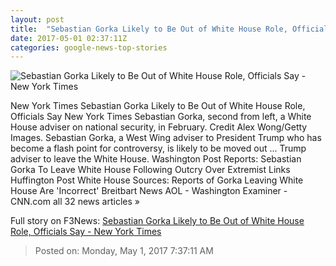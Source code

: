 ```yaml
---
layout: post
title:  "Sebastian Gorka Likely to Be Out of White House Role, Officials Say - New York Times"
date: 2017-05-01 02:37:11Z
categories: google-news-top-stories
---
```


![Sebastian Gorka Likely to Be Out of White House Role, Officials Say - New York Times](https://static01.nyt.com/images/2017/05/01/us/01GORKA/01GORKA-facebookJumbo.jpg)

New York Times Sebastian Gorka Likely to Be Out of White House Role, Officials Say New York Times Sebastian Gorka, second from left, a White House adviser on national security, in February. Credit Alex Wong/Getty Images. Sebastian Gorka, a West Wing adviser to President Trump who has become a flash point for controversy, is likely to be moved out ... Trump adviser to leave the White House. Washington Post Reports: Sebastian Gorka To Leave White House Following Outcry Over Extremist Links Huffington Post White House Sources: Reports of Gorka Leaving White House Are 'Incorrect' Breitbart News AOL - Washington Examiner - CNN.com all 32 news articles »


Full story on F3News: [Sebastian Gorka Likely to Be Out of White House Role, Officials Say - New York Times](http://www.f3nws.com/n/XjuxQH)

> Posted on: Monday, May 1, 2017 7:37:11 AM
